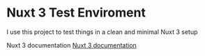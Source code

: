 # Nuxt 3 Test Enviroment

I use this project to test things in a clean and minimal Nuxt 3 setup

Nuxt 3 documentation [Nuxt 3 documentation](https://nuxt.com/docs/getting-started/introduction)
